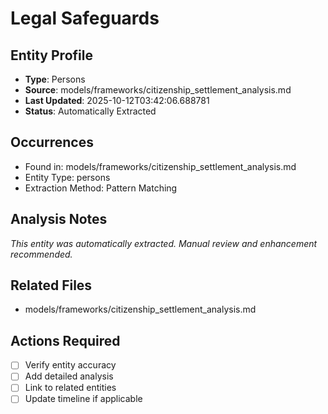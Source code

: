 # Legal Safeguards

## Entity Profile
- **Type**: Persons
- **Source**: models/frameworks/citizenship_settlement_analysis.md
- **Last Updated**: 2025-10-12T03:42:06.688781
- **Status**: Automatically Extracted

## Occurrences
- Found in: models/frameworks/citizenship_settlement_analysis.md
- Entity Type: persons
- Extraction Method: Pattern Matching

## Analysis Notes
*This entity was automatically extracted. Manual review and enhancement recommended.*

## Related Files
- models/frameworks/citizenship_settlement_analysis.md

## Actions Required
- [ ] Verify entity accuracy
- [ ] Add detailed analysis
- [ ] Link to related entities
- [ ] Update timeline if applicable
